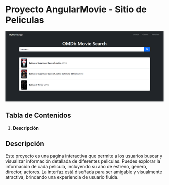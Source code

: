 # Proyecto AngularMovie - Sitio de Peliculas

![AngularMovie](./src/assets/screenshots/angular-movie-search.png)

## Tabla de Contenidos

1. **Descripción**

## Descripción

Este proyecto es una pagina interactiva que permite a los usuarios buscar y visualizar información detallada de diferentes peliculas. Puedes explorar la información de cada pelicula, incluyendo su año de estreno, genero, director, actores. La interfaz está diseñada para ser amigable y visualmente atractiva, brindando una experiencia de usuario fluida.
